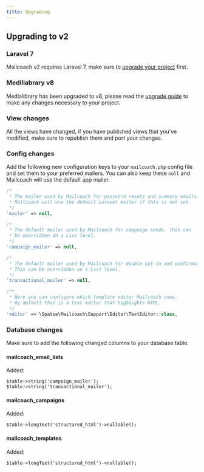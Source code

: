 ```yaml
---
title: Upgrading
---
```


## Upgrading to v2

### Laravel 7

Mailcoach v2 requires Laravel 7, make sure to [upgrade your project](https://laravel.com/docs/7.x/upgrade#upgrade-7.0) first.

### Mediliabrary v8

Medialibrary has been upgraded to v8, please read the [upgrade guide](https://github.com/spatie/laravel-medialibrary/blob/master/UPGRADING.md#from-v7-to-v8) to make any changes necessary to your project.

### View changes
All the views have changed, if you have published views that you've modified, make sure to republish them and port your changes.

### Config changes
Add the following new configuration keys to your `mailcoach.php` config file and set them to your preferred mailers. You can also keep these `null` and Mailcoach will use the default app mailer.

```php
/*
 * The mailer used by Mailcoach for password resets and summary emails.
 * Mailcoach will use the default Laravel mailer if this is not set.
 */
'mailer' => null,

/*
 * The default mailer used by Mailcoach for campaign sends. This can
 * be overridden on a List level.
 */
'campaign_mailer' => null,

/*
 * The default mailer used by Mailcoach for double opt-in and confirmation mails.
 * This can be overridden on a List level.
 */
'transactional_mailer' => null,

/**
 * Here you can configure which template editor Mailcoach uses.
 * By default this is a text editor that highlights HTML.
 */
'editor' => \Spatie\Mailcoach\Support\Editor\TextEditor::class,
```

### Database changes

Make sure to add the following changed columns to your database table.

#### mailcoach_email_lists
Added:
```
$table->string('campaign_mailer');
$table->string('transactional_mailer');
```

#### mailcoach_campaigns
Added:
```
$table->longText('structured_html')->nullable();
```

#### mailcoach_templates
Added:
```
$table->longText('structured_html')->nullable();
```
